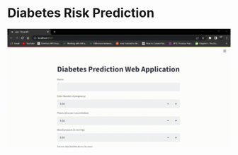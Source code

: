 # Diabetes Risk Prediction
<img src="Diabetes Prediction Streamlit.gif" alt="Figure 1. Illustration of Diabetes Prediction using Streamlit website" >
